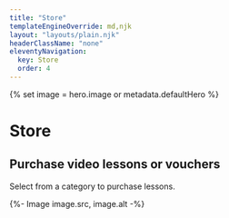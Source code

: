 ```yaml
---
title: "Store"
templateEngineOverride: md,njk
layout: "layouts/plain.njk"
headerClassName: "none"
eleventyNavigation:
  key: Store
  order: 4
---
```


{% set image = hero.image or metadata.defaultHero %}

<h1 class="visually-hidden">Store</h1>
<div class="login-wrapper">
  <div class="login-widget relative store-widget">
  <div class="card-width-container">
      <div style="margin-right: auto;">
       <h2>Purchase video lessons or vouchers</h2>
        <p class="subtitle">Select from a category to purchase lessons.</p>
      </div>
      <div class="login-container flex-widget-container store-container">
          <div class="login-title-wrap">
        {%- Image image.src, image.alt -%}

</div>
   <div data-owner-name="CG Guitar" class="tz-form-singup" id="tz-form-singup" rel="587340" data-type="300"></div>
      </div>
    </div>
    </div>
</div>

<script type="text/javascript" src="https://app.teacherzone.com/Assets/widget/store-widget/tz-store-widget.js"></script>
